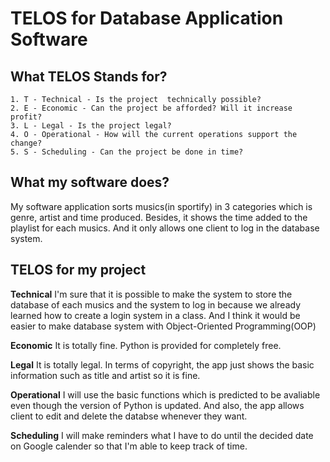 # TELOS for Database Application Software #
## What TELOS Stands for? ##
```
1. T - Technical - Is the project  technically possible?
2. E - Economic - Can the project be afforded? Will it increase profit?
3. L - Legal - Is the project legal?
4. O - Operational - How will the current operations support the change?
5. S - Scheduling - Can the project be done in time?
```

## What my software does? ##
My software application sorts musics(in sportify) in 3 categories which is genre, artist and time produced. Besides, it shows the time added to the playlist for each musics. And it only allows one client to log in the database system.

## TELOS for my project ##
**Technical**
I'm sure that it is possible to make the system to store the database of each musics and the system to log in because we already learned how to create a login system in a class. And I think it would be easier to make database system with Object-Oriented Programming(OOP)

**Economic**
It is totally fine. Python is provided for completely free.  

**Legal**
It is totally legal. In terms of copyright, the app just shows the basic information such as title and artist so it is fine.

**Operational**
I will use the basic functions which is predicted to be avaliable even though the version of Python is updated. And also, the app allows client to edit and delete the databse whenever they want.

**Scheduling**
I will make reminders what I have to do until the decided date on Google calender so that I'm able to keep track of time.
